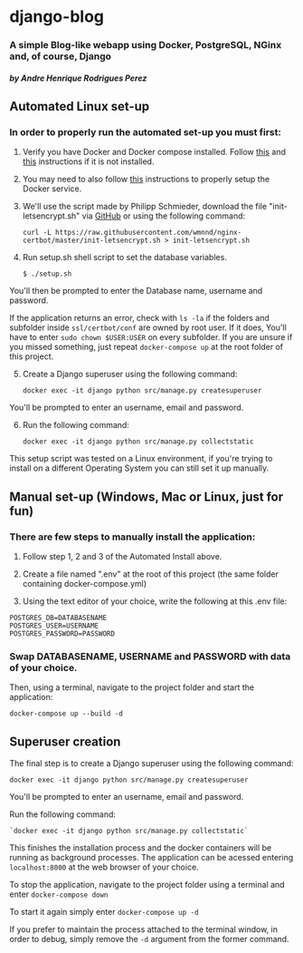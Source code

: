 # django-blog
### **A simple Blog-like webapp using Docker, PostgreSQL, NGinx and, of course, Django**
#### *by Andre Henrique Rodrigues Perez*

## Automated Linux set-up
### In order to properly run the automated set-up you must first:

1. Verify you have Docker and Docker compose installed. Follow [this](https://docs.docker.com/get-docker/ "Get Docker") and [this](https://docs.docker.com/compose/install/ "Install Docker Compose") instructions if it is not installed.

2. You may need to also follow [this](https://docs.docker.com/engine/install/linux-postinstall/ "Post-installation steps for Linux") instructions to properly setup the Docker service.

3. We'll use the script made by Philipp Schmieder, download the file "init-letsencrypt.sh" via [GitHub](https://github.com/wmnnd/nginx-certbot/ "Boilerplate for nginx with Let’s Encrypt on docker-compose") or using the following command:

    `curl -L https://raw.githubusercontent.com/wmnnd/nginx-certbot/master/init-letsencrypt.sh > init-letsencrypt.sh`

4. Run setup.sh shell script to set the database variables.

    `$ ./setup.sh`

You'll then be prompted to enter the Database name, username and password.

If the application returns an error, check  with `ls -la` if the folders and subfolder inside `ssl/certbot/conf` are owned by root user. If it does, You'll have to enter `sudo chown $USER:USER` on every subfolder. If you are unsure if you missed something, just repeat `docker-compose up` at the root folder of this project.

5. Create a Django superuser using the following command:

    `docker exec -it django python src/manage.py createsuperuser`

You'll be prompted to enter an username, email and password.

6. Run the following command:

    `docker exec -it django python src/manage.py collectstatic`

This setup script was tested on a Linux environment, if you're trying to install on a different Operating System you can still set it up manually.

## Manual set-up (Windows, Mac or Linux, just for fun)
### There are few steps to manually install the application:

1. Follow step 1, 2 and 3 of the Automated Install above.

2. Create a file named ".env" at the root of this project (the same folder containing docker-compose.yml)

3. Using the text editor of your choice, write the following at this .env file:

`POSTGRES_DB=DATABASENAME`\
`POSTGRES_USER=USERNAME`\
`POSTGRES_PASSWORD=PASSWORD`

### **Swap DATABASENAME, USERNAME and PASSWORD with data of your choice.**

Then, using a terminal, navigate to the project folder and start the application:

`docker-compose up --build -d`

## Superuser creation
The final step is to create a Django superuser using the following command:

`docker exec -it django python src/manage.py createsuperuser`

You'll be prompted to enter an username, email and password.

Run the following command:

    `docker exec -it django python src/manage.py collectstatic`

This finishes the installation process and the docker containers will be running as background processes. The application can be acessed entering `localhost:8000` at the web browser of your choice.

To stop the application, navigate to the project folder using a terminal and enter `docker-compose down`

To start it again simply enter `docker-compose up -d`

If you prefer to maintain the process attached to the terminal window, in order to debug, simply remove the `-d` argument from the former command.
